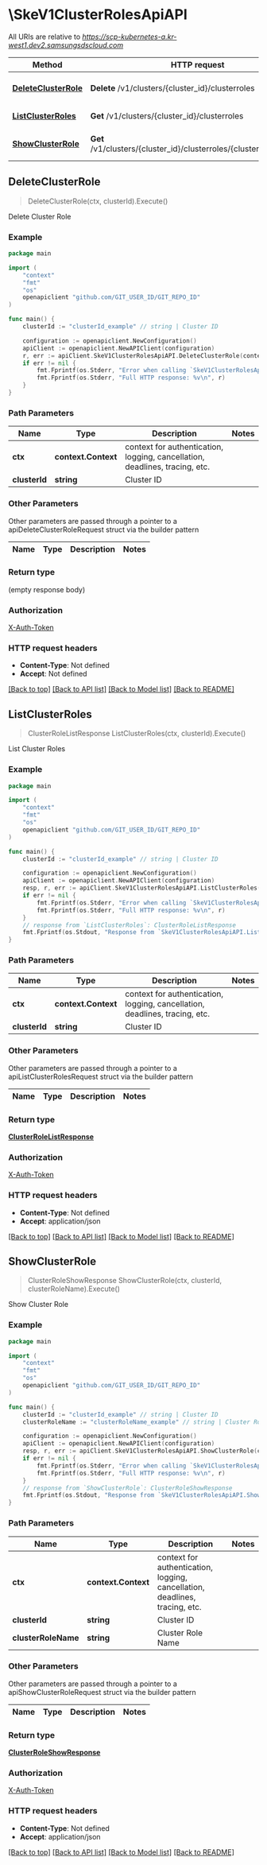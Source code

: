 # \SkeV1ClusterRolesApiAPI

All URIs are relative to *https://scp-kubernetes-a.kr-west1.dev2.samsungsdscloud.com*

Method | HTTP request | Description
------------- | ------------- | -------------
[**DeleteClusterRole**](SkeV1ClusterRolesApiAPI.md#DeleteClusterRole) | **Delete** /v1/clusters/{cluster_id}/clusterroles | Delete Cluster Role
[**ListClusterRoles**](SkeV1ClusterRolesApiAPI.md#ListClusterRoles) | **Get** /v1/clusters/{cluster_id}/clusterroles | List Cluster Roles
[**ShowClusterRole**](SkeV1ClusterRolesApiAPI.md#ShowClusterRole) | **Get** /v1/clusters/{cluster_id}/clusterroles/{cluster_role_name} | Show Cluster Role



## DeleteClusterRole

> DeleteClusterRole(ctx, clusterId).Execute()

Delete Cluster Role



### Example

```go
package main

import (
	"context"
	"fmt"
	"os"
	openapiclient "github.com/GIT_USER_ID/GIT_REPO_ID"
)

func main() {
	clusterId := "clusterId_example" // string | Cluster ID

	configuration := openapiclient.NewConfiguration()
	apiClient := openapiclient.NewAPIClient(configuration)
	r, err := apiClient.SkeV1ClusterRolesApiAPI.DeleteClusterRole(context.Background(), clusterId).Execute()
	if err != nil {
		fmt.Fprintf(os.Stderr, "Error when calling `SkeV1ClusterRolesApiAPI.DeleteClusterRole``: %v\n", err)
		fmt.Fprintf(os.Stderr, "Full HTTP response: %v\n", r)
	}
}
```

### Path Parameters


Name | Type | Description  | Notes
------------- | ------------- | ------------- | -------------
**ctx** | **context.Context** | context for authentication, logging, cancellation, deadlines, tracing, etc.
**clusterId** | **string** | Cluster ID | 

### Other Parameters

Other parameters are passed through a pointer to a apiDeleteClusterRoleRequest struct via the builder pattern


Name | Type | Description  | Notes
------------- | ------------- | ------------- | -------------


### Return type

 (empty response body)

### Authorization

[X-Auth-Token](../README.md#X-Auth-Token)

### HTTP request headers

- **Content-Type**: Not defined
- **Accept**: Not defined

[[Back to top]](#) [[Back to API list]](../README.md#documentation-for-api-endpoints)
[[Back to Model list]](../README.md#documentation-for-models)
[[Back to README]](../README.md)


## ListClusterRoles

> ClusterRoleListResponse ListClusterRoles(ctx, clusterId).Execute()

List Cluster Roles



### Example

```go
package main

import (
	"context"
	"fmt"
	"os"
	openapiclient "github.com/GIT_USER_ID/GIT_REPO_ID"
)

func main() {
	clusterId := "clusterId_example" // string | Cluster ID

	configuration := openapiclient.NewConfiguration()
	apiClient := openapiclient.NewAPIClient(configuration)
	resp, r, err := apiClient.SkeV1ClusterRolesApiAPI.ListClusterRoles(context.Background(), clusterId).Execute()
	if err != nil {
		fmt.Fprintf(os.Stderr, "Error when calling `SkeV1ClusterRolesApiAPI.ListClusterRoles``: %v\n", err)
		fmt.Fprintf(os.Stderr, "Full HTTP response: %v\n", r)
	}
	// response from `ListClusterRoles`: ClusterRoleListResponse
	fmt.Fprintf(os.Stdout, "Response from `SkeV1ClusterRolesApiAPI.ListClusterRoles`: %v\n", resp)
}
```

### Path Parameters


Name | Type | Description  | Notes
------------- | ------------- | ------------- | -------------
**ctx** | **context.Context** | context for authentication, logging, cancellation, deadlines, tracing, etc.
**clusterId** | **string** | Cluster ID | 

### Other Parameters

Other parameters are passed through a pointer to a apiListClusterRolesRequest struct via the builder pattern


Name | Type | Description  | Notes
------------- | ------------- | ------------- | -------------


### Return type

[**ClusterRoleListResponse**](ClusterRoleListResponse.md)

### Authorization

[X-Auth-Token](../README.md#X-Auth-Token)

### HTTP request headers

- **Content-Type**: Not defined
- **Accept**: application/json

[[Back to top]](#) [[Back to API list]](../README.md#documentation-for-api-endpoints)
[[Back to Model list]](../README.md#documentation-for-models)
[[Back to README]](../README.md)


## ShowClusterRole

> ClusterRoleShowResponse ShowClusterRole(ctx, clusterId, clusterRoleName).Execute()

Show Cluster Role



### Example

```go
package main

import (
	"context"
	"fmt"
	"os"
	openapiclient "github.com/GIT_USER_ID/GIT_REPO_ID"
)

func main() {
	clusterId := "clusterId_example" // string | Cluster ID
	clusterRoleName := "clusterRoleName_example" // string | Cluster Role Name

	configuration := openapiclient.NewConfiguration()
	apiClient := openapiclient.NewAPIClient(configuration)
	resp, r, err := apiClient.SkeV1ClusterRolesApiAPI.ShowClusterRole(context.Background(), clusterId, clusterRoleName).Execute()
	if err != nil {
		fmt.Fprintf(os.Stderr, "Error when calling `SkeV1ClusterRolesApiAPI.ShowClusterRole``: %v\n", err)
		fmt.Fprintf(os.Stderr, "Full HTTP response: %v\n", r)
	}
	// response from `ShowClusterRole`: ClusterRoleShowResponse
	fmt.Fprintf(os.Stdout, "Response from `SkeV1ClusterRolesApiAPI.ShowClusterRole`: %v\n", resp)
}
```

### Path Parameters


Name | Type | Description  | Notes
------------- | ------------- | ------------- | -------------
**ctx** | **context.Context** | context for authentication, logging, cancellation, deadlines, tracing, etc.
**clusterId** | **string** | Cluster ID | 
**clusterRoleName** | **string** | Cluster Role Name | 

### Other Parameters

Other parameters are passed through a pointer to a apiShowClusterRoleRequest struct via the builder pattern


Name | Type | Description  | Notes
------------- | ------------- | ------------- | -------------



### Return type

[**ClusterRoleShowResponse**](ClusterRoleShowResponse.md)

### Authorization

[X-Auth-Token](../README.md#X-Auth-Token)

### HTTP request headers

- **Content-Type**: Not defined
- **Accept**: application/json

[[Back to top]](#) [[Back to API list]](../README.md#documentation-for-api-endpoints)
[[Back to Model list]](../README.md#documentation-for-models)
[[Back to README]](../README.md)

